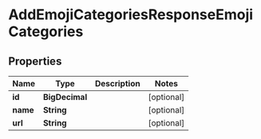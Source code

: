 

# AddEmojiCategoriesResponseEmojiCategories


## Properties

Name | Type | Description | Notes
------------ | ------------- | ------------- | -------------
**id** | **BigDecimal** |  |  [optional]
**name** | **String** |  |  [optional]
**url** | **String** |  |  [optional]



